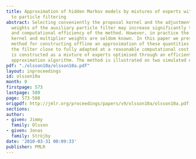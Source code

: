 ```yaml
---
title: Approximation of hidden Markov models by mixtures of experts with application
  to particle filtering
abstract: Selecting conveniently the proposal kernel and the adjustment multiplier
  weights of the auxiliary particle filter may increase significantly the accuracy
  and computational efficiency of the method. However, in practice the optimal proposal
  kernel and multiplier weights are seldom known. In this paper we present a simulation-based
  method for constructing offline an approximation of these quantities that makes
  the filter close to fully adapted at a reasonable computational cost. The approximation
  is constructed as a mixture of experts optimised through an efficient stochastic
  approximation algorithm. The method is illustrated on two simulated examples.
pdf: "./olsson10a/olsson10a.pdf"
layout: inproceedings
id: olsson10a
month: 0
firstpage: 573
lastpage: 580
page: 573-580
origpdf: http://jmlr.org/proceedings/papers/v9/olsson10a/olsson10a.pdf
sections: 
author:
- given: Jimmy
  family: Olsson
- given: Jonas
  family: Ströjby
date: '2010-03-31 00:09:33'
publisher: PMLR
---
```

